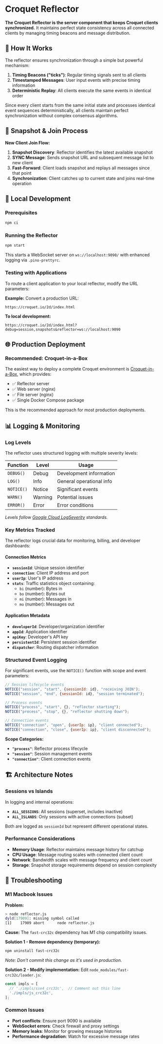 # Croquet Reflector

**The Croquet Reflector is the server component that keeps Croquet clients synchronized.** It maintains perfect state consistency across all connected clients by managing timing beacons and message distribution.

## 🔄 How It Works

The reflector ensures synchronization through a simple but powerful mechanism:

1. **Timing Beacons ("ticks")**: Regular timing signals sent to all clients
2. **Timestamped Messages**: User input events with precise timing information  
3. **Deterministic Replay**: All clients execute the same events in identical order

Since every client starts from the same initial state and processes identical event sequences deterministically, all clients maintain perfect synchronization without complex consensus algorithms.

## 📸 Snapshot & Join Process

**New Client Join Flow:**
1. **Snapshot Discovery**: Reflector identifies the latest available snapshot
2. **SYNC Message**: Sends snapshot URL and subsequent message list to new client
3. **Fast-Forward**: Client loads snapshot and replays all messages since that point
4. **Synchronization**: Client catches up to current state and joins real-time operation

## 🚀 Local Development

### Prerequisites
```bash
npm ci
```

### Running the Reflector
```bash
npm start
```

This starts a WebSocket server on `ws://localhost:9090/` with enhanced logging via `.pino-prettyrc`.

### Testing with Applications

To route a client application to your local reflector, modify the URL parameters:

**Example:** Convert a production URL:
```
https://croquet.io/2d/index.html
```

**To local development:**
```
https://croquet.io/2d/index.html?debug=session,snapshots&reflector=ws://localhost:9090
```

## 🌐 Production Deployment

### Recommended: Croquet-in-a-Box
The easiest way to deploy a complete Croquet environment is [Croquet-in-a-Box](../../server/croquet-in-a-box/), which provides:
- ✅ Reflector server
- ✅ Web server (nginx)  
- ✅ File server (nginx)
- ✅ Single Docker Compose package

This is the recommended approach for most production deployments.

## 📊 Logging & Monitoring

### Log Levels
The reflector uses structured logging with multiple severity levels:

| Function | Level | Usage |
|----------|-------|-------|
| `DEBUG()` | Debug | Development information |
| `LOG()` | Info | General operational info |
| `NOTICE()` | Notice | Significant events |
| `WARN()` | Warning | Potential issues |
| `ERROR()` | Error | Error conditions |

*Levels follow [Google Cloud LogSeverity](https://cloud.google.com/logging/docs/reference/v2/rest/v2/LogEntry#LogSeverity) standards.*

### Key Metrics Tracked

The reflector logs crucial data for monitoring, billing, and developer dashboards:

#### Connection Metrics
- **`sessionId`**: Unique session identifier
- **`connection`**: Client IP address and port  
- **`userIp`**: User's IP address
- **`stats`**: Traffic statistics object containing:
  - `bi` (number): Bytes in
  - `bo` (number): Bytes out  
  - `mi` (number): Messages in
  - `mo` (number): Messages out

#### Application Metadata
- **`developerId`**: Developer/organization identifier
- **`appId`**: Application identifier
- **`apiKey`**: Developer's API key
- **`persistentId`**: Persistent session identifier
- **`dispatcher`**: Routing dispatcher information

### Structured Event Logging

For significant events, use the `NOTICE()` function with scope and event parameters:

```javascript
// Session lifecycle events
NOTICE("session", "start", {sessionId: id}, "receiving JOIN");
NOTICE("session", "end", {sessionId: id}, "session terminated");

// Process events  
NOTICE("process", "start", {}, "reflector starting");
NOTICE("process", "stop", {}, "reflector shutting down");

// Connection events
NOTICE("connection", "open", {userIp: ip}, "client connected");
NOTICE("connection", "close", {userIp: ip}, "client disconnected");
```

**Scope Categories:**
- **`"process"`**: Reflector process lifecycle
- **`"session"`**: Session management events
- **`"connection"`**: Client connection events

## 🏗️ Architecture Notes

### Sessions vs Islands
In logging and internal operations:
- **`ALL_SESSIONS`**: All sessions (superset, includes inactive)
- **`ALL_ISLANDS`**: Only sessions with active connections (subset)

Both are logged as `sessionId` but represent different operational states.

### Performance Considerations
- **Memory Usage**: Reflector maintains message history for catchup
- **CPU Usage**: Message routing scales with connected client count
- **Network**: Bandwidth scales with message frequency and client count
- **Storage**: Snapshot storage requirements depend on session complexity

## 🔧 Troubleshooting

### M1 Macbook Issues

**Problem:**
```bash
> node reflector.js
dyld[17909]: missing symbol called
[1]    17909 abort      node reflector.js
```

**Cause:** The `fast-crc32c` dependency has M1 chip compatibility issues.

**Solution 1 - Remove dependency (temporary):**
```bash
npm uninstall fast-crc32c
```
*Note: Don't commit this change as it's used in production.*

**Solution 2 - Modify implementation:**
Edit `node_modules/fast-crc32c/loader.js`:
```javascript
const impls = [
  // './impls/sse4_crc32c',  // Comment out this line
  './impls/js_crc32c',
];
```

### Common Issues
- **Port conflicts**: Ensure port 9090 is available
- **WebSocket errors**: Check firewall and proxy settings
- **Memory leaks**: Monitor for growing message histories
- **Performance degradation**: Watch for excessive message rates